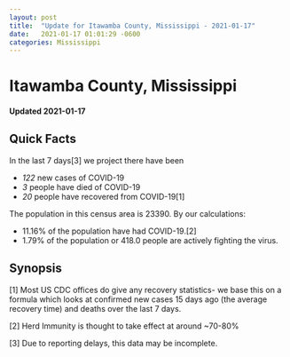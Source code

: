 ```yaml
---
layout: post
title:  "Update for Itawamba County, Mississippi - 2021-01-17"
date:   2021-01-17 01:01:29 -0600
categories: Mississippi
---
```


# Itawamba County, Mississippi
#### Updated 2021-01-17

## Quick Facts

In the last 7 days[3] we project there have been
- *122* new cases of COVID-19
- *3* people have died of COVID-19
- *20* people have recovered from COVID-19[1]

The population in this census area is 23390. By our calculations:
- 11.16% of the population have had COVID-19.[2]
- 1.79% of the population or 418.0 people are actively fighting the virus.

## Synopsis




[1] Most US CDC offices do give any recovery statistics- we base this on a formula which looks at confirmed new cases
15 days ago (the average recovery time) and deaths over the last 7 days.

[2] Herd Immunity is thought to take effect at around ~70-80%

[3] Due to reporting delays, this data may be incomplete.
 
    